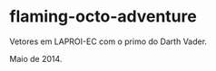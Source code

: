 flaming-octo-adventure
======================

Vetores em LAPROI-EC com o primo do Darth Vader.

Maio de 2014.
